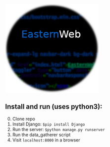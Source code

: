 

![EasternWeb](logo.png "EasternWeb")








Install and run (uses python3):
----------------


0. Clone repo
1. Install Django: `$pip install Django`
2. Run the server: `$python manage.py runserver`
3. Run the data_gatherer script
4. Visit `localhost:8000` in a browser
